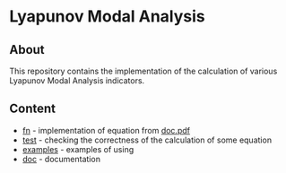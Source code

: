 # Lyapunov Modal Analysis

## About
This repository contains the implementation of the calculation of various Lyapunov Modal Analysis indicators. 

## Content
* [fn](../main/fn) - implementation of equation from [doc.pdf](../main/doc/doc.pdf)
* [test](../main/test) - checking the correctness of the calculation of some equation
* [examples](../main/examples) - examples of using
* [doc](../main/doc) - documentation
